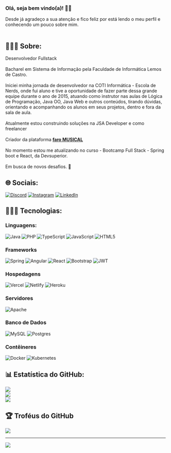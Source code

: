 ### Olá, seja bem vindo(a)! 👋🏻
Desde já agradeço a sua atenção e fico feliz por está lendo o meu perfil e conhecendo um pouco sobre mim.
<br><br>

## 👨🏻‍💼 Sobre:
Desenvolvedor Fullstack<br><br>
Bacharel em Sistema de Informação pela Faculdade de Informática Lemos de Castro. <br><br>
Iniciei minha jornada de desenvolvedor na COTI Informática - Escola de Nerds, onde fui aluno e tive a oportunidade de fazer parte dessa grande equipe durante o ano de  2015, atuando como instrutor nas aulas de  Lógica de Programação, Java OO, Java Web e outros conteúdos, tirando dúvidas, orientando e acompanhando os alunos em seus projetos, dentro e fora da sala de aula.<br><br>
Atualmente estou construindo soluções na JSA Developer e como freelancer<br><br>
Criador da plataforma [**faro MUSICAL**](https://faromusical.com)<br><br>
No momento estou me atualizando no curso - Bootcamp Full Stack - Spring boot e React, da Devsuperior. <br><br>
Em busca de novos desafios. 🚀

## 🌐 Sociais:
[![Discord](https://img.shields.io/badge/Discord-%237289DA.svg?logo=discord&logoColor=white)](https://discord.gg/amarojc#0896) 
[![Instagram](https://img.shields.io/badge/Instagram-%23E4405F.svg?logo=Instagram&logoColor=white)](https://instagram.com/insta.jorgeamaro)
[![LinkedIn](https://img.shields.io/badge/LinkedIn-%230077B5.svg?logo=linkedin&logoColor=white)](https://linkedin.com/in/amarojc) 

## 👨🏻‍💻 Tecnologias:
### Linguagens:
![Java](https://img.shields.io/badge/java-%23ED8B00.svg?style=for-the-badge&logo=java&logoColor=white)
![PHP](https://img.shields.io/badge/php-%23777BB4.svg?style=for-the-badge&logo=php&logoColor=white)
![TypeScript](https://img.shields.io/badge/typescript-%23007ACC.svg?style=for-the-badge&logo=typescript&logoColor=white) 
![JavaScript](https://img.shields.io/badge/javascript-%23323330.svg?style=for-the-badge&logo=javascript&logoColor=%23F7DF1E)
![HTML5](https://img.shields.io/badge/html5-%23E34F26.svg?style=for-the-badge&logo=html5&logoColor=white)

### Frameworks
![Spring](https://img.shields.io/badge/spring-%236DB33F.svg?style=for-the-badge&logo=spring&logoColor=white) 
![Angular](https://img.shields.io/badge/angular-%23DD0031.svg?style=for-the-badge&logo=angular&logoColor=white) 
![React](https://img.shields.io/badge/react-%2320232a.svg?style=for-the-badge&logo=react&logoColor=%2361DAFB)
![Bootstrap](https://img.shields.io/badge/bootstrap-%23563D7C.svg?style=for-the-badge&logo=bootstrap&logoColor=white) 
![JWT](https://img.shields.io/badge/JWT-black?style=for-the-badge&logo=JSON%20web%20tokens) 

### Hospedagens
![Vercel](https://img.shields.io/badge/vercel-%23000000.svg?style=for-the-badge&logo=vercel&logoColor=white)
![Netlify](https://img.shields.io/badge/netlify-%23000000.svg?style=for-the-badge&logo=netlify&logoColor=#00C7B7)
![Heroku](https://img.shields.io/badge/heroku-%23430098.svg?style=for-the-badge&logo=heroku&logoColor=white) 

### Servidores
![Apache](https://img.shields.io/badge/apache-%23D42029.svg?style=for-the-badge&logo=apache&logoColor=white) 

### Banco de Dados
![MySQL](https://img.shields.io/badge/mysql-%2300f.svg?style=for-the-badge&logo=mysql&logoColor=white)
![Postgres](https://img.shields.io/badge/postgres-%23316192.svg?style=for-the-badge&logo=postgresql&logoColor=white)

### Contêineres 
![Docker](https://img.shields.io/badge/docker-%230db7ed.svg?style=for-the-badge&logo=docker&logoColor=white) 
![Kubernetes](https://img.shields.io/badge/kubernetes-%23326ce5.svg?style=for-the-badge&logo=kubernetes&logoColor=white) 
    
## 📊 Estatística do GitHub:
![](https://github-readme-stats.vercel.app/api?username=amarojc&theme=default&hide_border=true&include_all_commits=false&count_private=true)<br/>
![](https://github-readme-streak-stats.herokuapp.com/?user=amarojc&theme=default&hide_border=true)<br/>
![](https://github-readme-stats.vercel.app/api/top-langs/?username=amarojc&theme=default&hide_border=true&include_all_commits=false&count_private=true&layout=compact)

## 🏆 Troféus do GitHub
![](https://github-profile-trophy.vercel.app/?username=amarojc&theme=flat&no-frame=false&no-bg=false&margin-w=4)

---
[![](https://visitcount.itsvg.in/api?id=amarojc&icon=0&color=12)](https://visitcount.itsvg.in)

<!-- Proudly created with GPRM ( https://gprm.itsvg.in ) -->

